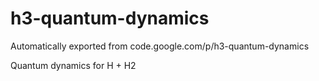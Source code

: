 # h3-quantum-dynamics
Automatically exported from code.google.com/p/h3-quantum-dynamics

Quantum dynamics for H + H2
